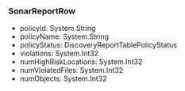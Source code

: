 ### SonarReportRow
- policyId: System.String
- policyName: System.String
- policyStatus: DiscoveryReportTablePolicyStatus
- violations: System.Int32
- numHighRiskLocations: System.Int32
- numViolatedFiles: System.Int32
- numObjects: System.Int32
